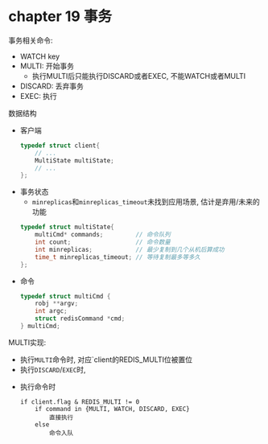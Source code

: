 # chapter 19 事务

事务相关命令:
* WATCH key
* MULTI: 开始事务
    * 执行MULTI后只能执行DISCARD或者EXEC, 不能WATCH或者MULTI
* DISCARD: 丢弃事务
* EXEC: 执行


数据结构
- 客户端
    ```cpp
    typedef struct client{
        // ...
        MultiState multiState;
        // ...
    };
    ```
- 事务状态
    - `minreplicas`和`minreplicas_timeout`未找到应用场景, 估计是弃用/未来的功能
    ```cpp
    typedef struct multiState{
        multiCmd* commands;         // 命令队列
        int count;                  // 命令数量
        int minreplicas;            // 最少复制到几个从机后算成功
        time_t minreplicas_timeout; // 等待复制最多等多久
    };
    ```
- 命令
    ```cpp
    typedef struct multiCmd {
        robj **argv;
        int argc;
        struct redisCommand *cmd;
    } multiCmd;
    ```

MULTI实现:
- 执行`MULTI`命令时, 对应`client的REDIS_MULTI位被置位
- 执行`DISCARD`/`EXEC`时, 
* 执行命令时
    ```
    if client.flag & REDIS_MULTI != 0
        if command in {MULTI, WATCH, DISCARD, EXEC}
            直接执行
        else
            命令入队
    ```